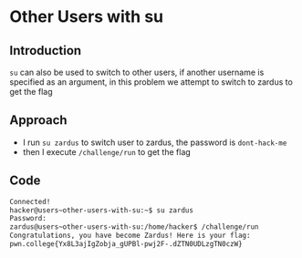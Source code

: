 # Other Users with su
## Introduction
`su` can also be used to switch to other users, if another username is specified as an argument, in this problem we attempt to switch to zardus to get the flag
## Approach
- I run `su zardus` to switch user to zardus, the password is `dont-hack-me`
- then I execute `/challenge/run` to get the flag
## Code
```bash
Connected!
hacker@users~other-users-with-su:~$ su zardus
Password:
zardus@users~other-users-with-su:/home/hacker$ /challenge/run
Congratulations, you have become Zardus! Here is your flag:
pwn.college{Yx8L3ajIgZobja_gUPBl-pwj2F-.dZTN0UDLzgTN0czW}
```
